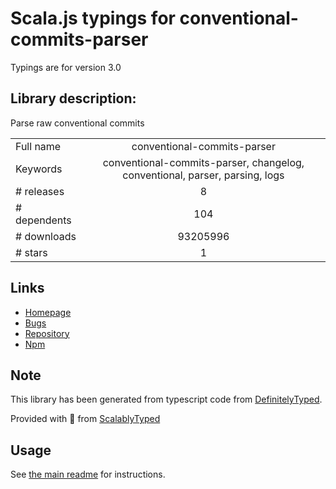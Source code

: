 
# Scala.js typings for conventional-commits-parser

Typings are for version 3.0

## Library description:
Parse raw conventional commits

|                    |                 |
| ------------------ | :-------------: |
| Full name          | conventional-commits-parser |
| Keywords           | conventional-commits-parser, changelog, conventional, parser, parsing, logs |
| # releases         | 8 |
| # dependents       | 104 |
| # downloads        | 93205996 |
| # stars            | 1 |

## Links
- [Homepage](https://github.com/conventional-changelog/conventional-changelog/tree/master/packages/conventional-commits-parser#readme)
- [Bugs](https://github.com/conventional-changelog/conventional-changelog/issues)
- [Repository](https://github.com/conventional-changelog/conventional-changelog)
- [Npm](https://www.npmjs.com/package/conventional-commits-parser)
    


## Note
This library has been generated from typescript code from [DefinitelyTyped](https://definitelytyped.org).

Provided with :purple_heart: from [ScalablyTyped](https://github.com/oyvindberg/ScalablyTyped)

## Usage
See [the main readme](../../readme.md) for instructions.


